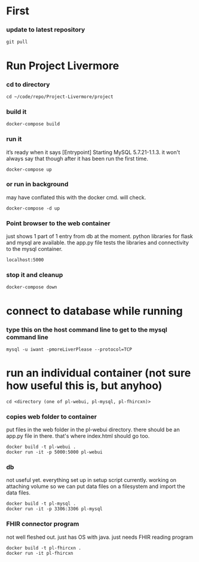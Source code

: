 # First
### update to latest repository

```git pull```

# Run Project Livermore
### cd to directory

```
cd ~/code/repo/Project-Livermore/project
```

### build it

```
docker-compose build
```

### run it

it’s ready when it says [Entrypoint] Starting MySQL 5.7.21-1.1.3.
it won't always say that though after it has been run the first time.

```
docker-compose up 
```

### or run in background

may have conflated this with the docker cmd.  will check.
```
docker-compose -d up
```

### Point browser to the web container

just shows 1 part of 1 entry from db at the moment.
python libraries for flask and mysql are available.
the app.py file tests the libraries and connectivity to the mysql container.

```
localhost:5000 
```

### stop it and cleanup

```
docker-compose down
```

# connect to database while running

### type this on the host command line to get to the mysql command line

```
mysql -u iwant -pmoreLiverPlease --protocol=TCP
```

# run an individual container (not sure how useful this is, but anyhoo)

```
cd <directory (one of pl-webui, pl-mysql, pl-fhircxn)>
```

### copies web folder to container

put files in the web folder in the pl-webui directory.
there should be an app.py file in there.  that's where index.html should go too.

```
docker build -t pl-webui .
docker run -it -p 5000:5000 pl-webui 
```

### db

not useful yet.  everything set up in setup script currently.
working on attaching volume so we can put data files on a filesystem
and import the data files.

```
docker build -t pl-mysql .
docker run -it -p 3306:3306 pl-mysql
```

### FHIR connector program

not well fleshed out.  just has OS with java.  just needs FHIR reading program

```
docker build -t pl-fhircxn .
docker run -it pl-fhircxn
```
